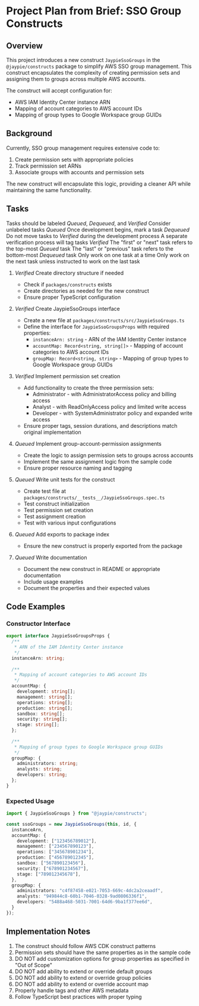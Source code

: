# Project Plan from Brief: SSO Group Constructs

## Overview

This project introduces a new construct `JaypieSsoGroups` in the `@jaypie/constructs` package to simplify AWS SSO group management. This construct encapsulates the complexity of creating permission sets and assigning them to groups across multiple AWS accounts.

The construct will accept configuration for:
- AWS IAM Identity Center instance ARN
- Mapping of account categories to AWS account IDs
- Mapping of group types to Google Workspace group GUIDs

## Background

Currently, SSO group management requires extensive code to:
1. Create permission sets with appropriate policies
2. Track permission set ARNs
3. Associate groups with accounts and permission sets

The new construct will encapsulate this logic, providing a cleaner API while maintaining the same functionality.

## Tasks

Tasks should be labeled _Queued_, _Dequeued_, and _Verified_
Consider unlabeled tasks _Queued_
Once development begins, mark a task _Dequeued_
Do not move tasks to _Verified_ during the development process
A separate verification process will tag tasks _Verified_
The "first" or "next" task refers to the top-most _Queued_ task
The "last" or "previous" task refers to the bottom-most _Dequeued_ task
Only work on one task at a time
Only work on the next task unless instructed to work on the last task

1. _Verified_ Create directory structure if needed
   - Check if `packages/constructs` exists
   - Create directories as needed for the new construct
   - Ensure proper TypeScript configuration

2. _Verified_ Create JaypieSsoGroups interface
   - Create a new file at `packages/constructs/src/JaypieSsoGroups.ts`
   - Define the interface for `JaypieSsoGroupsProps` with required properties:
     - `instanceArn: string` - ARN of the IAM Identity Center instance
     - `accountMap: Record<string, string[]>` - Mapping of account categories to AWS account IDs
     - `groupMap: Record<string, string>` - Mapping of group types to Google Workspace group GUIDs

3. _Verified_ Implement permission set creation
   - Add functionality to create the three permission sets:
     - Administrator - with AdministratorAccess policy and billing access
     - Analyst - with ReadOnlyAccess policy and limited write access
     - Developer - with SystemAdministrator policy and expanded write access
   - Ensure proper tags, session durations, and descriptions match original implementation

4. _Queued_ Implement group-account-permission assignments
   - Create the logic to assign permission sets to groups across accounts
   - Implement the same assignment logic from the sample code
   - Ensure proper resource naming and tagging

5. _Queued_ Write unit tests for the construct
   - Create test file at `packages/constructs/__tests__/JaypieSsoGroups.spec.ts`
   - Test construct initialization
   - Test permission set creation
   - Test assignment creation
   - Test with various input configurations

6. _Queued_ Add exports to package index
   - Ensure the new construct is properly exported from the package

7. _Queued_ Write documentation
   - Document the new construct in README or appropriate documentation
   - Include usage examples
   - Document the properties and their expected values

## Code Examples

### Constructor Interface

```typescript
export interface JaypieSsoGroupsProps {
  /**
   * ARN of the IAM Identity Center instance
   */
  instanceArn: string;
  
  /**
   * Mapping of account categories to AWS account IDs
   */
  accountMap: {
    development: string[];
    management: string[];
    operations: string[];
    production: string[];
    sandbox: string[];
    security: string[];
    stage: string[];
  };
  
  /**
   * Mapping of group types to Google Workspace group GUIDs
   */
  groupMap: {
    administrators: string;
    analysts: string;
    developers: string;
  };
}
```

### Expected Usage

```typescript
import { JaypieSsoGroups } from "@jaypie/constructs";

const ssoGroups = new JaypieSsoGroups(this, id, {
  instanceArn,
  accountMap: {
    development: ["123456789012"],
    management: ["234567890123"],
    operations: ["345678901234"],
    production: ["456789012345"],
    sandbox: ["567890123456"],
    security: ["678901234567"],
    stage: ["789012345678"],
  },
  groupMap: {
    administrators: "c4f87458-e021-7053-669c-4dc2a2ceaadf",
    analysts: "949844c8-60b1-7046-0328-9ad0806336f1",
    developers: "5488a468-5031-7001-64d6-9ba1f377ee6d",
  }
});
```

## Implementation Notes

1. The construct should follow AWS CDK construct patterns
2. Permission sets should have the same properties as in the sample code
3. DO NOT add customization options for group properties as specified in "Out of Scope"
4. DO NOT add ability to extend or override default groups
5. DO NOT add ability to extend or override group policies
6. DO NOT add ability to extend or override account map
7. Properly handle tags and other AWS metadata
8. Follow TypeScript best practices with proper typing